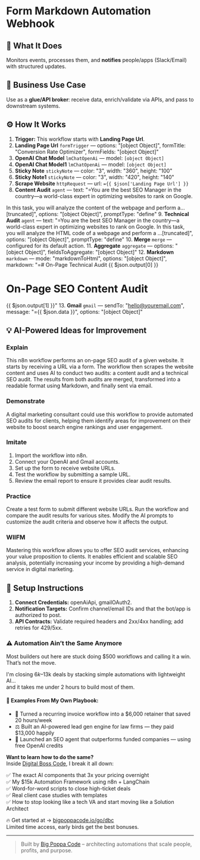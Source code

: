 # Form Markdown Automation Webhook
  ## 🚀 What It Does
  Monitors events, processes them, and **notifies** people/apps (Slack/Email) with structured updates.
  
  ## 💼 Business Use Case
  Use as a **glue/API broker**: receive data, enrich/validate via APIs, and pass to downstream systems.
  
  ## ⚙️ How It Works
  1. **Trigger:** This workflow starts with **Landing Page Url**.
  2. **Landing Page Url** `formTrigger` — options: "[object Object]", formTitle: "Conversion Rate Optimizer", formFields: "[object Object]"
3. **OpenAI Chat Model** `lmChatOpenAi` — model: `[object Object]`
4. **OpenAI Chat Model1** `lmChatOpenAi` — model: `[object Object]`
5. **Sticky Note** `stickyNote` — color: "3", width: "360", height: "100"
6. **Sticky Note1** `stickyNote` — color: "3", width: "420", height: "140"
7. **Scrape Website** `httpRequest` — url: `={{ $json['Landing Page Url'] }}`
8. **Content Audit** `agent` — text: "=You are the best SEO Manager in the country—a world-class expert in optimizing websites to rank on Google.

In this task, you will analyze the content of the webpage and perform a…[truncated]", options: "[object Object]", promptType: "define"
9. **Technical Audit** `agent` — text: "=You are the best SEO Manager in the country—a world-class expert in optimizing websites to rank on Google.
In this task, you will analyze the HTML code of a webpage and perform a …[truncated]", options: "[object Object]", promptType: "define"
10. **Merge** `merge` — configured for its default action.
11. **Aggregate** `aggregate` — options: "[object Object]", fieldsToAggregate: "[object Object]"
12. **Markdown** `markdown` — mode: "markdownToHtml", options: "[object Object]", markdown: "=# On-Page Technical Audit
{{ $json.output[0] }}

# On-Page SEO Content Audit
{{ $json.output[1] }}"
13. **Gmail** `gmail` — sendTo: "hello@youremail.com", message: "={{ $json.data }}", options: "[object Object]"
  
  ## 💡 AI-Powered Ideas for Improvement
  ### Explain
This n8n workflow performs an on-page SEO audit of a given website. It starts by receiving a URL via a form. The workflow then scrapes the website content and uses AI to conduct two audits: a content audit and a technical SEO audit. The results from both audits are merged, transformed into a readable format using Markdown, and finally sent via email.

### Demonstrate
A digital marketing consultant could use this workflow to provide automated SEO audits for clients, helping them identify areas for improvement on their website to boost search engine rankings and user engagement.

### Imitate
1. Import the workflow into n8n.
2. Connect your OpenAI and Gmail accounts.
3. Set up the form to receive website URLs.
4. Test the workflow by submitting a sample URL.
5. Review the email report to ensure it provides clear audit results.

### Practice
Create a test form to submit different website URLs. Run the workflow and compare the audit results for various sites. Modify the AI prompts to customize the audit criteria and observe how it affects the output.

### WIIFM
Mastering this workflow allows you to offer SEO audit services, enhancing your value proposition to clients. It enables efficient and scalable SEO analysis, potentially increasing your income by providing a high-demand service in digital marketing.
  
  ## 🔧 Setup Instructions
  1. **Connect Credentials:** openAiApi, gmailOAuth2.
2. **Notification Targets:** Confirm channel/email IDs and that the bot/app is authorized to post.
3. **API Contracts:** Validate required headers and 2xx/4xx handling; add retries for 429/5xx.
  
### ⚠️ Automation Ain’t the Same Anymore

Most builders out here are stuck doing $500 workflows and calling it a win.  
That’s not the move.  

I'm closing $6k–$13k deals by stacking simple automations with lightweight AI...  
and it takes me under 2 hours to build most of them.

#### 🧠 Examples From My Own Playbook:
- 🔁 Turned a recurring invoice workflow into a $6,000 retainer that saved 20 hours/week  
- ⚖️ Built an AI-powered lead gen engine for law firms — they paid $13,000 happily  
- 🚀 Launched an SEO agent that outperforms funded companies — using free OpenAI credits  

**Want to learn how to do the same?**  
Inside [Digital Boss Code](https://bigpoppacode.io/go/dbc), I break it all down:

✅ The exact AI components that 3x your pricing overnight  
✅ My $15k Automation Framework using n8n + LangChain  
✅ Word-for-word scripts to close high-ticket deals  
✅ Real client case studies with templates  
✅ How to stop looking like a tech VA and start moving like a Solution Architect  

🔥 Get started at → [bigpoppacode.io/go/dbc](https://bigpoppacode.io/go/dbc)  
Limited time access, early birds get the best bonuses.

---
> Built by [Big Poppa Code](https://bigpoppacode.io) – architecting automations that scale people, profits, and purpose.
  